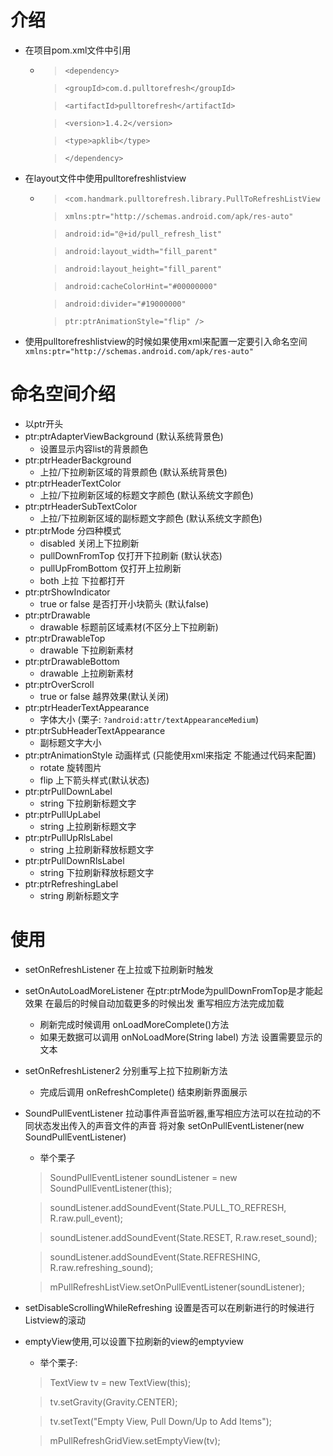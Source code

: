 # 介绍
* 在项目pom.xml文件中引用

	* 	> `<dependency>`
		
		> `<groupId>com.d.pulltorefresh</groupId>`
	
		> `<artifactId>pulltorefresh</artifactId>`
	
		> `<version>1.4.2</version>`
	
		> `<type>apklib</type>`
	
		> `</dependency>`
	
	
* 在layout文件中使用pulltorefreshlistview

	* >`<com.handmark.pulltorefresh.library.PullToRefreshListView`
	
		> ```xmlns:ptr="http://schemas.android.com/apk/res-auto"```
	
		>```android:id="@+id/pull_refresh_list"```
	
		>```android:layout_width="fill_parent"```
	
    	>```android:layout_height="fill_parent"```
    
    	>```android:cacheColorHint="#00000000"```
    
    	>```android:divider="#19000000"```
    
    	>```ptr:ptrAnimationStyle="flip" />```
    
* 使用pulltorefreshlistview的时候如果使用xml来配置一定要引入命名空间```xmlns:ptr="http://schemas.android.com/apk/res-auto"```

# 命名空间介绍
* 以ptr开头
* ptr:ptrAdapterViewBackground (默认系统背景色)
	* 设置显示内容list的背景颜色
* ptr:ptrHeaderBackground
	* 上拉/下拉刷新区域的背景颜色 (默认系统背景色)
* ptr:ptrHeaderTextColor
	* 上拉/下拉刷新区域的标题文字颜色 (默认系统文字颜色)
* ptr:ptrHeaderSubTextColor
	* 上拉/下拉刷新区域的副标题文字颜色 (默认系统文字颜色)
* ptr:ptrMode 分四种模式
	* disabled 关闭上下拉刷新
	* pullDownFromTop 仅打开下拉刷新 (默认状态)
	* pullUpFromBottom 仅打开上拉刷新
	* both 上拉 下拉都打开
* ptr:ptrShowIndicator
	* true or false 是否打开小块箭头 (默认false)
* ptr:ptrDrawable
	* drawable 标题前区域素材(不区分上下拉刷新)
* ptr:ptrDrawableTop
	* drawable 下拉刷新素材
* ptr:ptrDrawableBottom
	* drawable 上拉刷新素材
* ptr:ptrOverScroll
	* true or false 越界效果(默认关闭)
* ptr:ptrHeaderTextAppearance
	* 字体大小 (栗子: ```?android:attr/textAppearanceMedium```)
* ptr:ptrSubHeaderTextAppearance
	* 副标题文字大小
* ptr:ptrAnimationStyle 动画样式 (只能使用xml来指定 不能通过代码来配置)
	* rotate 旋转图片
	* flip 上下箭头样式(默认状态)
* ptr:ptrPullDownLabel
	* string 下拉刷新标题文字	
* ptr:ptrPullUpLabel
	* string 上拉刷新标题文字	
* ptr:ptrPullUpRlsLabel
	* string 上拉刷新释放标题文字
* ptr:ptrPullDownRlsLabel
	* string 下拉刷新释放标题文字
* ptr:ptrRefreshingLabel
	* string 刷新标题文字

# 使用
* setOnRefreshListener 在上拉或下拉刷新时触发
* setOnAutoLoadMoreListener 在ptr:ptrMode为pullDownFromTop是才能起效果 在最后的时候自动加载更多的时候出发 重写相应方法完成加载
	* 刷新完成时候调用 onLoadMoreComplete()方法 
	* 如果无数据可以调用 onNoLoadMore(String label) 方法 设置需要显示的文本
* setOnRefreshListener2 分别重写上拉下拉刷新方法
	* 完成后调用 onRefreshComplete() 结束刷新界面展示
* SoundPullEventListener 拉动事件声音监听器,重写相应方法可以在拉动的不同状态发出传入的声音文件的声音 将对象 setOnPullEventListener(new SoundPullEventListener)
	* 举个栗子
	
	 > SoundPullEventListener<ListView> soundListener = new SoundPullEventListener<ListView>(this);
	 
	 > soundListener.addSoundEvent(State.PULL_TO_REFRESH, R.raw.pull_event);
	 
	 > soundListener.addSoundEvent(State.RESET, R.raw.reset_sound);
	 
	 > soundListener.addSoundEvent(State.REFRESHING, R.raw.refreshing_sound);
	 
	 > mPullRefreshListView.setOnPullEventListener(soundListener);

* setDisableScrollingWhileRefreshing 设置是否可以在刷新进行的时候进行Listview的滚动
* emptyView使用,可以设置下拉刷新的view的emptyview
	* 举个栗子:
	
	> TextView tv = new TextView(this);
	
	> tv.setGravity(Gravity.CENTER);
	
	> tv.setText("Empty View, Pull Down/Up to Add Items");
	
	> mPullRefreshGridView.setEmptyView(tv);
	

